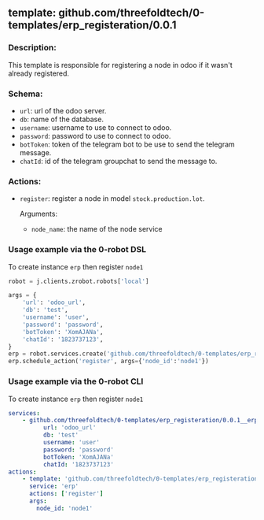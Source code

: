 ## template: github.com/threefoldtech/0-templates/erp_registeration/0.0.1

### Description:
This template is responsible for registering a node in odoo if it wasn't already registered.

### Schema:
- `url`: url of the odoo server.
- `db`: name of the database.
- `username`: username to use to connect to odoo.
- `password`: password to use to connect to odoo.
- `botToken`: token of the telegram bot to be use to send the telegram message.
- `chatId`: id of the telegram groupchat to send the message to.


### Actions:
- `register`: register a node in model `stock.production.lot`.
    
    Arguments:
    - `node_name`: the name of the node service 

### Usage example via the 0-robot DSL

To create instance `erp` then register `node1`

```python
robot = j.clients.zrobot.robots['local']

args = {
    'url': 'odoo_url',
    'db': 'test',
    'username': 'user',
    'password': 'password',
    'botToken': 'XomAJANa',
    'chatId': '1823737123',
}
erp = robot.services.create('github.com/threefoldtech/0-templates/erp_registeration/0.0.1', 'erp', args)
erp.schedule_action('register', args={'node_id':'node1'})
```

### Usage example via the 0-robot CLI

To create instance `erp` then register `node1`

```yaml
services:
    - github.com/threefoldtech/0-templates/erp_registeration/0.0.1__erp:
          url: 'odoo_url'
          db: 'test'
          username: 'user'
          password: 'password'
          botToken: 'XomAJANa'
          chatId: '1823737123'
actions:
    - template: 'github.com/threefoldtech/0-templates/erp_registeration/0.0.1'
      service: 'erp'
      actions: ['register']
      args:
        node_id: 'node1'

```


